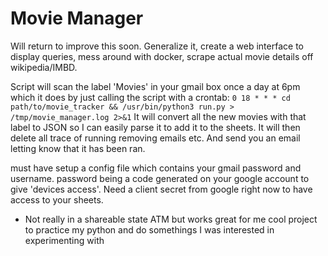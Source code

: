 # Movie Manager

Will return to improve this soon. Generalize it, create a web interface to display queries, mess around with docker, scrape actual movie details off wikipedia/IMBD.

Script will scan the label 'Movies' in your gmail box once a day at 6pm which it does by just calling the script with a crontab:
`0 18 * * * cd path/to/movie_tracker && /usr/bin/python3 run.py > /tmp/movie_manager.log 2>&1`
It will convert all the new movies with that label to JSON so I can easily parse it to add it to the sheets. It will then delete all trace of running removing emails etc. And send you an email letting know that it has been ran. 

must have setup a config file which contains your gmail password and username. password being a code generated on your google account to give 'devices access'. Need a client secret from google right now to have access to your sheets.

- Not really in a shareable state ATM but works great for me cool project to practice my python and do somethings I was interested in experimenting with
